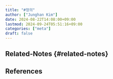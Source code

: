 ```yaml
---
title: "#정의"
author: ["Junghan Kim"]
date: 2024-08-22T14:08:00+09:00
lastmod: 2024-09-24T05:51:16+09:00
categories: ["meta"]
draft: false
---
```


## Related-Notes {#related-notes}

## References

<style>.csl-entry{text-indent: -1.5em; margin-left: 1.5em;}</style><div class="csl-bib-body">
</div>
